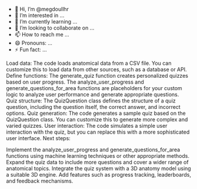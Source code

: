 - 👋 Hi, I’m @megdoullhr
- 👀 I’m interested in ...
- 🌱 I’m currently learning ...
- 💞️ I’m looking to collaborate on ...
- 📫 How to reach me ...
- 😄 Pronouns: ...
- ⚡ Fun fact: ...

<!---
megdoullhr/megdoullhr is a ✨ special ✨ repository because its `README.md` (this file) appears on your GitHub profile.
You can click the Preview link to take a look at your changes.
--->
Load data: The code loads anatomical data from a CSV file. You can customize this to load data from other sources, such as a database or API.
Define functions: The generate_quiz function creates personalized quizzes based on user progress. The analyze_user_progress and generate_questions_for_area functions are placeholders for your custom logic to analyze user performance and generate appropriate questions.
Quiz structure: The QuizQuestion class defines the structure of a quiz question, including the question itself, the correct answer, and incorrect options.
Quiz generation: The code generates a sample quiz based on the QuizQuestion class. You can customize this to generate more complex and varied quizzes.
User interaction: The code simulates a simple user interaction with the quiz, but you can replace this with a more sophisticated user interface.
Next steps:

Implement the analyze_user_progress and generate_questions_for_area functions using machine learning techniques or other appropriate methods.
Expand the quiz data to include more questions and cover a wider range of anatomical topics.
Integrate the quiz system with a 3D anatomy model using a suitable 3D engine.
Add features such as progress tracking, leaderboards, and feedback mechanisms.
